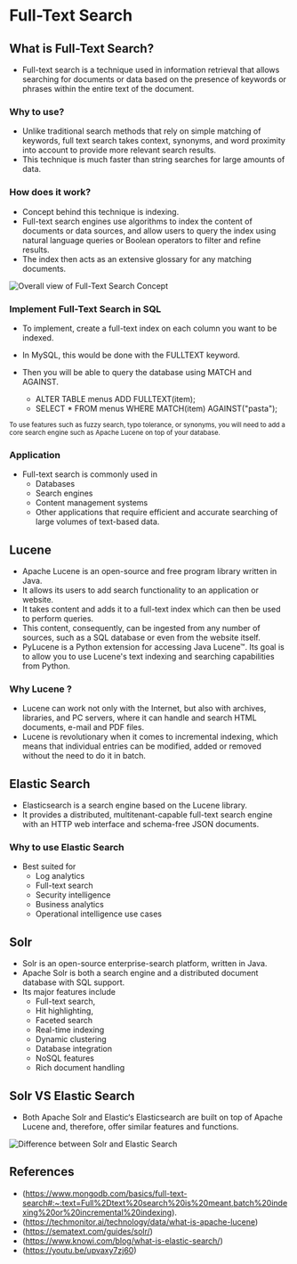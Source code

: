 # **Full-Text Search** #

## **What is Full-Text Search?** ##

- Full-text search is a technique used in information retrieval that allows searching for documents or data based on the presence of keywords or phrases within the entire text of the document.

### **Why to use?** ###

- Unlike traditional search methods that rely on simple matching of keywords, full text search takes context, synonyms, and word proximity into account to provide more relevant search results.
- This technique is much faster than string searches for large amounts of data.

### **How does it work?** ###

- Concept behind this technique is indexing.
- Full-text search engines use algorithms to index the content of documents or data sources, and allow users to query the index using natural language queries or Boolean operators to filter and refine results.
- The index then acts as an extensive glossary for any matching documents.

![Overall view of Full-Text Search Concept](https://webimages.mongodb.com/_com_assets/cms/kyxgeyiqchgh6gbmz-image9.gif)

### **Implement Full-Text Search in SQL** ###

- To implement, create a full-text index on each column you want to be indexed.
- In MySQL, this would be done with the FULLTEXT keyword.
- Then you will be able to query the database using MATCH and AGAINST.

  - ALTER TABLE menus ADD FULLTEXT(item);
  - SELECT * FROM menus WHERE MATCH(item) AGAINST("pasta");

<sub>To use features such as fuzzy search, typo tolerance, or synonyms, you will need to add a core search engine such as Apache Lucene on top of your database.
</sub>

### **Application** ###

- Full-text search is commonly used in
  - Databases
  - Search engines
  - Content management systems
  - Other applications that require efficient and accurate searching of large volumes of text-based data.

## **Lucene** ##

- Apache Lucene is an open-source and free program library written in Java.
- It allows its users to add search functionality to an application or website.
- It takes content and adds it to a full-text index which can then be used to perform queries.
- This content, consequently, can be ingested from any number of sources, such as a SQL database or even from the website itself.
- PyLucene is a Python extension for accessing Java Lucene™. Its goal is to allow you to use Lucene's text indexing and searching capabilities from Python.

### **Why Lucene ?** ###

- Lucene can work not only with the Internet, but also with archives, libraries, and PC servers, where it can handle and search HTML documents, e-mail and PDF files.
- Lucene is revolutionary when it comes to incremental indexing, which means that individual entries can be modified, added or removed without the need to do it in batch.

## **Elastic Search** ##

- Elasticsearch is a search engine based on the Lucene library.
- It provides a distributed, multitenant-capable full-text search engine with an HTTP web interface and schema-free JSON documents.

### **Why to use Elastic Search** ###

- Best suited for
  - Log analytics
  - Full-text search
  - Security intelligence
  - Business analytics
  - Operational intelligence use cases

## **Solr** ##

- Solr is an open-source enterprise-search platform, written in Java.
- Apache Solr is both a search engine and a distributed document database with SQL support.
- Its major features include
  - Full-text search,
  - Hit highlighting,
  - Faceted search
  - Real-time indexing
  - Dynamic clustering
  - Database integration
  - NoSQL features
  - Rich document handling

## **Solr VS Elastic Search** ##

- Both Apache Solr and Elastic‘s Elasticsearch are built on top of Apache Lucene and, therefore, offer similar features and functions.

![Difference between Solr and Elastic Search](https://dattell.com/wp-content/uploads/2020/10/Solr-vs-Elasticsearch-Table3.png)

## **References** ##

- (<https://www.mongodb.com/basics/full-text-search#:~:text=Full%2Dtext%20search%20is%20meant,batch%20indexing%20or%20incremental%20indexing>).
- (<https://techmonitor.ai/technology/data/what-is-apache-lucene>)
- (<https://sematext.com/guides/solr/>)
- (<https://www.knowi.com/blog/what-is-elastic-search/>)
- (<https://youtu.be/upvaxy7zj60>)
